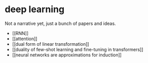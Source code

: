 # deep learning

Not a narrative yet, just a bunch of papers and ideas.
- [[RNN]]
- [[attention]]
- [[dual form of linear transformation]]
- [[duality of few-shot learning and fine-tuning in transformers]]
- [[neural networks are approximations for induction]]